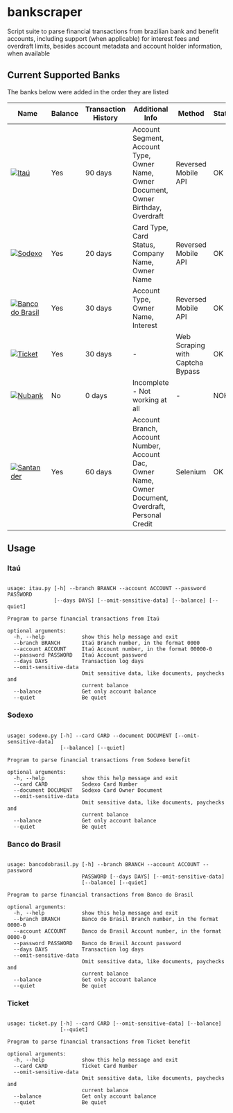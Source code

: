 # bankscraper

Script suite to parse financial transactions from brazilian bank and benefit accounts, including support (when applicable) for interest fees and overdraft limits, besides account metadata and account holder information, when available

## Current Supported Banks

The banks below were added in the order they are listed


| Name                                                                                                                                                                                          | Balance | Transaction History | Additional Info                                                                                       | Method                               | Status |
| ---                                                                                                                                                                                           | ---     | ---                 | ---                                                                                                   | ---                                  | ---    |
| [![Itaú](https://raw.githubusercontent.com/kamushadenes/bankscraper/master/logo/icon-itau.png)](https://github.com/kamushadenes/bankscraper/blob/master/itau.py)                              | Yes     | 90 days             | Account Segment, Account Type, Owner Name, Owner Document, Owner Birthday, Overdraft                  | Reversed Mobile API                  | OK     |
| [![Sodexo](https://raw.githubusercontent.com/kamushadenes/bankscraper/master/logo/icon-sodexo.png)](https://github.com/kamushadenes/bankscraper/blob/master/sodexo.py)                        | Yes     | 20 days             | Card Type, Card Status, Company Name, Owner Name                                                      | Reversed Mobile API                  | OK     |
| [![Banco do Brasil](https://raw.githubusercontent.com/kamushadenes/bankscraper/master/logo/icon-bancodobrasil.png)](https://github.com/kamushadenes/bankscraper/blob/master/bancodobrasil.py) | Yes     | 30 days             | Account Type, Owner Name, Interest                                                                    | Reversed Mobile API                  | OK     |
| [![Ticket](https://raw.githubusercontent.com/kamushadenes/bankscraper/master/logo/icon-ticket.png)](https://github.com/kamushadenes/bankscraper/blob/master/ticket.py)                        | Yes     | 30 days             | -                                                                                                     | Web Scraping with Captcha Bypass     | OK     |
| [![Nubank](https://raw.githubusercontent.com/kamushadenes/bankscraper/master/logo/icon-nubank.png)](https://github.com/kamushadenes/bankscraper/blob/master/nubank.py)                        | No      | 0 days              | Incomplete - Not working at all                                                                       | -                                    | NOK    |
| [![Santander](https://raw.githubusercontent.com/kamushadenes/bankscraper/master/logo/icon-santander.png)](https://github.com/kamushadenes/bankscraper/blob/master/santander.py)               | Yes     | 60 days             | Account Branch, Account Number, Account Dac, Owner Name, Owner Document, Overdraft, Personal Credit   | Selenium                             | OK     |



## Usage

### Itaú
<pre><code>
usage: itau.py [-h] --branch BRANCH --account ACCOUNT --password PASSWORD
               [--days DAYS] [--omit-sensitive-data] [--balance] [--quiet]

Program to parse financial transactions from Itaú

optional arguments:
  -h, --help            show this help message and exit
  --branch BRANCH       Itaú Branch number, in the format 0000
  --account ACCOUNT     Itaú Account number, in the format 00000-0
  --password PASSWORD   Itaú Account password
  --days DAYS           Transaction log days
  --omit-sensitive-data
                        Omit sensitive data, like documents, paychecks and
                        current balance
  --balance             Get only account balance
  --quiet               Be quiet
</code></pre>

### Sodexo
<pre><code>
usage: sodexo.py [-h] --card CARD --document DOCUMENT [--omit-sensitive-data]
                 [--balance] [--quiet]

Program to parse financial transactions from Sodexo benefit

optional arguments:
  -h, --help            show this help message and exit
  --card CARD           Sodexo Card Number
  --document DOCUMENT   Sodexo Card Owner Document
  --omit-sensitive-data
                        Omit sensitive data, like documents, paychecks and
                        current balance
  --balance             Get only account balance
  --quiet               Be quiet
</code></pre>

### Banco do Brasil
<pre><code>
usage: bancodobrasil.py [-h] --branch BRANCH --account ACCOUNT --password
                        PASSWORD [--days DAYS] [--omit-sensitive-data]
                        [--balance] [--quiet]

Program to parse financial transactions from Banco do Brasil

optional arguments:
  -h, --help            show this help message and exit
  --branch BRANCH       Banco do Brasil Branch number, in the format 0000-0
  --account ACCOUNT     Banco do Brasil Account number, in the format 0000-0
  --password PASSWORD   Banco do Brasil Account password
  --days DAYS           Transaction log days
  --omit-sensitive-data
                        Omit sensitive data, like documents, paychecks and
                        current balance
  --balance             Get only account balance
  --quiet               Be quiet
</code></pre>

### Ticket
<pre><code>
usage: ticket.py [-h] --card CARD [--omit-sensitive-data] [--balance]
                 [--quiet]

Program to parse financial transactions from Ticket benefit

optional arguments:
  -h, --help            show this help message and exit
  --card CARD           Ticket Card Number
  --omit-sensitive-data
                        Omit sensitive data, like documents, paychecks and
                        current balance
  --balance             Get only account balance
  --quiet               Be quiet
</code></pre>
